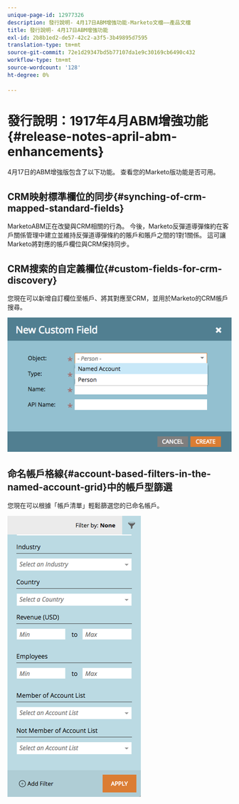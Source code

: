 ```yaml
---
unique-page-id: 12977326
description: 發行說明- 4月17日ABM增強功能-Marketo文檔——產品文檔
title: 發行說明- 4月17日ABM增強功能
exl-id: 2b8b1ed2-de57-42c2-a3f5-3b49895d7595
translation-type: tm+mt
source-git-commit: 72e1d29347bd5b77107da1e9c30169cb6490c432
workflow-type: tm+mt
source-wordcount: '128'
ht-degree: 0%

---
```


# 發行說明：1917年4月ABM增強功能{#release-notes-april-abm-enhancements}

4月17日的ABM增強版包含了以下功能。 查看您的Marketo版功能是否可用。

## CRM映射標準欄位的同步{#synching-of-crm-mapped-standard-fields}

MarketoABM正在改變與CRM相關的行為。 今後，Marketo反彈道導彈條約在客戶關係管理中建立並維持反彈道導彈條約的賬戶和賬戶之間的1對1關係。 這可讓Marketo將對應的帳戶欄位與CRM保持同步。

## CRM搜索的自定義欄位{#custom-fields-for-crm-discovery}

您現在可以新增自訂欄位至帳戶、將其對應至CRM，並用於Marketo的CRM帳戶搜尋。

![](assets/new-custom-field.png)

## 命名帳戶格線{#account-based-filters-in-the-named-account-grid}中的帳戶型篩選

您現在可以根據「帳戶清單」輕鬆篩選您的已命名帳戶。

![](assets/named-account-filters.png)
